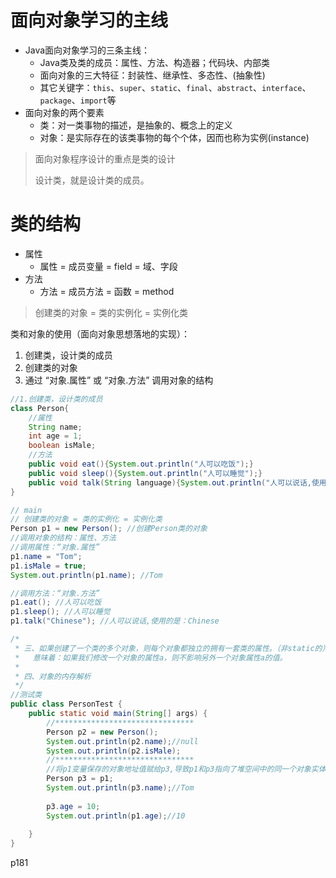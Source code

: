 # 面向对象学习的主线

* Java面向对象学习的三条主线：
  * Java类及类的成员：属性、方法、构造器；代码块、内部类
  * 面向对象的三大特征：封装性、继承性、多态性、(抽象性)
  * 其它关键字：`this`、`super`、`static`、`final`、`abstract`、`interface`、`package`、`import`等
* 面向对象的两个要素
  * 类：对一类事物的描述，是抽象的、概念上的定义
  * 对象：是实际存在的该类事物的每个个体，因而也称为实例(instance)

> 面向对象程序设计的重点是类的设计
>
> 设计类，就是设计类的成员。

# 类的结构

* 属性
  * 属性 = 成员变量 = field = 域、字段
* 方法
  * 方法 = 成员方法 = 函数 = method

> 创建类的对象 = 类的实例化 = 实例化类

类和对象的使用（面向对象思想落地的实现）：

1. 创建类，设计类的成员
2. 创建类的对象
3. 通过 “对象.属性” 或 “对象.方法” 调用对象的结构

```java
//1.创建类，设计类的成员
class Person{	
    //属性
    String name;
    int age = 1;
    boolean isMale;	
    //方法
    public void eat(){System.out.println("人可以吃饭");}
    public void sleep(){System.out.println("人可以睡觉");}	
    public void talk(String language){System.out.println("人可以说话,使用的是：" + language);}	
}

// main
// 创建类的对象 = 类的实例化 = 实例化类
Person p1 = new Person(); //创建Person类的对象
//调用对象的结构：属性、方法
//调用属性：“对象.属性”
p1.name = "Tom";
p1.isMale = true;
System.out.println(p1.name); //Tom

//调用方法：“对象.方法”
p1.eat(); //人可以吃饭
p1.sleep(); //人可以睡觉
p1.talk("Chinese"); //人可以说话,使用的是：Chinese
```



```java
/*
 * 三、如果创建了一个类的多个对象，则每个对象都独立的拥有一套类的属性。（非static的）
 *   意味着：如果我们修改一个对象的属性a，则不影响另外一个对象属性a的值。
 *   
 * 四、对象的内存解析
 */
//测试类
public class PersonTest {
	public static void main(String[] args) {		
		//*******************************
		Person p2 = new Person();
		System.out.println(p2.name);//null
		System.out.println(p2.isMale);
		//*******************************
		//将p1变量保存的对象地址值赋给p3,导致p1和p3指向了堆空间中的同一个对象实体。
		Person p3 = p1;
		System.out.println(p3.name);//Tom
		
		p3.age = 10;
		System.out.println(p1.age);//10
		
	}
}
```

p181